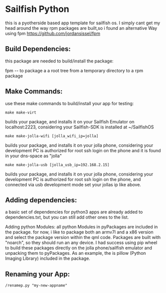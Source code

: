 Sailfish Python
==============

this is a pyotherside based app template for sailfish os. I simply cant get my head around the way rpm packages are built,so i found an alternative Way using fpm 
https://github.com/jordansissel/fpm

Build Dependencies:
------------------
this package are needed to build/install the package:

fpm -- to package a a root tree from a temporary directory to a rpm package

## Make Commands:
use these make commands to build/install your app for testing:

`make make-virt`

builds your package, and installs it on your Sailfish Emulator on localhost:2223, considering your Sailfish-SDK is installed at ~/SailfishOS

`make make-jolla-wifi [jolla_wifi_ip=jolla]`

builds your package, and installs it on your jolla phone, considering your development PC is authorized for root ssh login on the phone and it is found in your dns-space as "jolla"

`make make-jolla-usb [jolla_usb_ip=192.168.2.15]`

builds your package, and installs it on your jolla phone, considering your development PC is authorized for root ssh login on the phone, and connected via usb development mode set your jollas ip like above.


## Adding dependencies:
a basic set of dependencies for python3 apps are already added to dependencies.txt, but you can still add other ones to the list.

Adding python Modules:
all python Modules in pyPackages are included in the package. 
for now, i like to package both an armv7l and a x86 version and select the package version within the qml code. Packages are built with "noarch", so they should run an any device. I had success using pip wheel to build these packages directly on the jolla phone/sailfish emulator and unpacking them to pyPackages. As an example, the is pillow (Python Imaging Library) included in the package.

## Renaming your App:
`/renamep.py "my-new-appname"`

